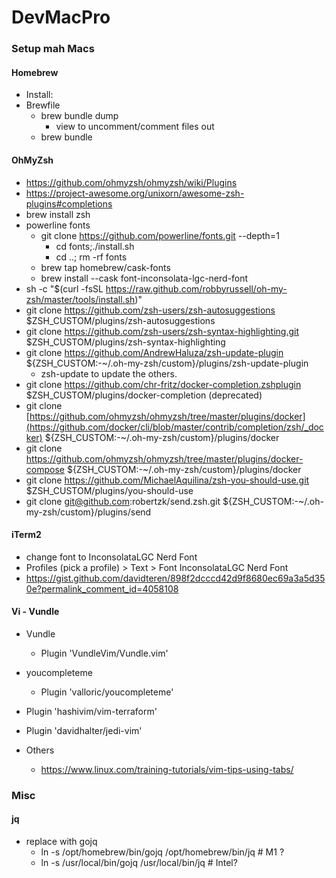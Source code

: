 # DevMacPro
### Setup mah Macs

#### Homebrew
  - Install: 
  - Brewfile
    - brew bundle dump 
      - view to uncomment/comment files out
    - brew bundle
#### OhMyZsh
  - https://github.com/ohmyzsh/ohmyzsh/wiki/Plugins
  - https://project-awesome.org/unixorn/awesome-zsh-plugins#completions
  - brew install zsh
  - powerline fonts
    - git clone https://github.com/powerline/fonts.git --depth=1
      - cd fonts;./install.sh
      - cd ..; rm -rf fonts
    - brew tap homebrew/cask-fonts
    - brew install --cask font-inconsolata-lgc-nerd-font
  - sh -c "$(curl -fsSL https://raw.github.com/robbyrussell/oh-my-zsh/master/tools/install.sh)"
  - git clone https://github.com/zsh-users/zsh-autosuggestions $ZSH_CUSTOM/plugins/zsh-autosuggestions
  - git clone https://github.com/zsh-users/zsh-syntax-highlighting.git $ZSH_CUSTOM/plugins/zsh-syntax-highlighting
  - git clone https://github.com/AndrewHaluza/zsh-update-plugin ${ZSH_CUSTOM:-~/.oh-my-zsh/custom}/plugins/zsh-update-plugin
    - zsh-update to update the others.
  - git clone https://github.com/chr-fritz/docker-completion.zshplugin $ZSH_CUSTOM/plugins/docker-completion (deprecated)
  - git clone [https://github.com/ohmyzsh/ohmyzsh/tree/master/plugins/docker](https://github.com/docker/cli/blob/master/contrib/completion/zsh/_docker) ${ZSH_CUSTOM:-~/.oh-my-zsh/custom}/plugins/docker
  - git clone https://github.com/ohmyzsh/ohmyzsh/tree/master/plugins/docker-compose ${ZSH_CUSTOM:-~/.oh-my-zsh/custom}/plugins/docker
  - git clone https://github.com/MichaelAquilina/zsh-you-should-use.git $ZSH_CUSTOM/plugins/you-should-use
  - git clone git@github.com:robertzk/send.zsh.git ${ZSH_CUSTOM:-~/.oh-my-zsh/custom}/plugins/send
#### iTerm2
  - change font to InconsolataLGC Nerd Font
  - Profiles (pick a profile) > Text > Font InconsolataLGC Nerd Font
  - https://gist.github.com/davidteren/898f2dcccd42d9f8680ec69a3a5d350e?permalink_comment_id=4058108
#### Vi - Vundle
  - Vundle
    - Plugin 'VundleVim/Vundle.vim'
  - youcompleteme
    - Plugin 'valloric/youcompleteme'

  - Plugin 'hashivim/vim-terraform'
  - Plugin 'davidhalter/jedi-vim'
  - Others
    - https://www.linux.com/training-tutorials/vim-tips-using-tabs/
### Misc
#### jq
  - replace with gojq
    - ln -s /opt/homebrew/bin/gojq /opt/homebrew/bin/jq  # M1 ?
    - ln -s /usr/local/bin/gojq /usr/local/bin/jq        # Intel?
